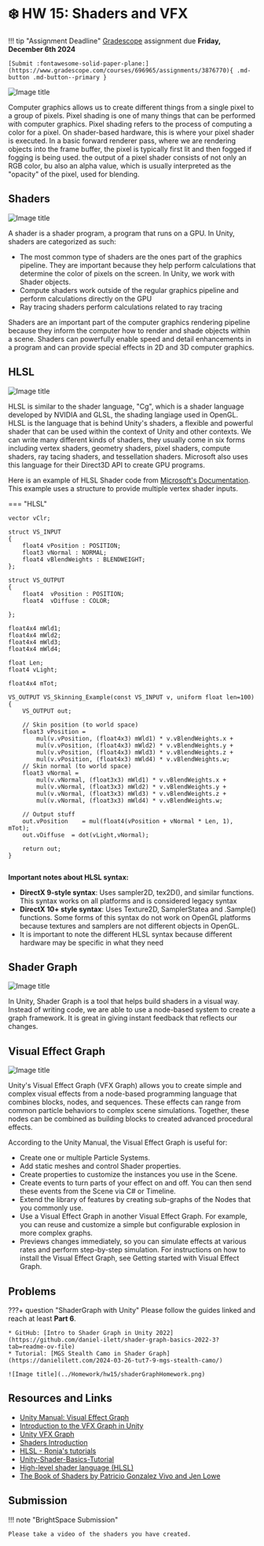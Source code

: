 # ❄️ HW 15: Shaders and VFX

!!! tip "Assignment Deadline"
    [Gradescope](https://www.gradescope.com/) assignment due **Friday, December 6th 2024**

    [Submit :fontawesome-solid-paper-plane:](https://www.gradescope.com/courses/696965/assignments/3876770){ .md-button .md-button--primary }

![Image title](../Homework/hw15/headerImage.png)

Computer graphics allows us to create different things from a single pixel to a group of pixels. Pixel shading is one of many things that can be performed with computer graphics. Pixel shading refers to the process of computing a color for a pixel. On shader-based hardware, this is where your pixel shader is executed. In a basic forward renderer pass, where we are rendering objects into the frame buffer, the pixel is typically first lit and then fogged if fogging is being used. the output of a pixel shader consists of not only an RGB color, bu also an alpha value, which is usually interpreted as the "opacity" of the pixel, used for blending. 

## Shaders

![Image title](../Homework/hw15/glslViewer.gif)

A shader is a shader program, a program that runs on a GPU. In Unity, shaders are categorized as such: 

* The most common type of shaders are the ones part of the graphics pipeline. They are important because they help perform calculations that determine the color of pixels on the screen. In Unity, we work with Shader objects. 
* Compute shaders work outside of the regular graphics pipeline and perform calculations directly on the GPU
* Ray tracing shaders perform calculations related to ray tracing

Shaders are an important part of the computer graphics rendering pipeline because they inform the computer how to render and shade objects within a scene. Shaders can powerfully enable speed and detail enhancements in a program and can provide special effects in 2D and 3D computer graphics. 

## HLSL

![Image title](../Homework/hw15/hlsl.png)

HLSL is similar to the shader language, "Cg", which is a shader language developed by NVIDIA and GLSL, the shading langiage used in OpenGL. HLSL is the language that is behind Unity's shaders, a flexible and powerful shader that can be used within the context of Unity and other contexts. We can write many different kinds of shaders, they usually come in six forms including vertex shaders, geometry shaders, pixel shaders, compute shaders, ray tacing shaders, and tessellation shaders. Microsoft also uses this language for their Direct3D API to create GPU programs.

Here is an example of HLSL Shader code from [Microsoft's Documentation](https://learn.microsoft.com/en-us/windows/win32/direct3dhlsl/dx-graphics-hlsl-writing-shaders-9). This example uses a structure to provide multiple vertex shader inputs. 

=== "HLSL"

```shell
vector vClr;

struct VS_INPUT
{
    float4 vPosition : POSITION;
    float3 vNormal : NORMAL;
    float4 vBlendWeights : BLENDWEIGHT;
};

struct VS_OUTPUT
{
    float4  vPosition : POSITION;
    float4  vDiffuse : COLOR;

};

float4x4 mWld1;
float4x4 mWld2;
float4x4 mWld3;
float4x4 mWld4;

float Len;
float4 vLight;

float4x4 mTot;

VS_OUTPUT VS_Skinning_Example(const VS_INPUT v, uniform float len=100)
{
    VS_OUTPUT out;

    // Skin position (to world space)
    float3 vPosition = 
        mul(v.vPosition, (float4x3) mWld1) * v.vBlendWeights.x +
        mul(v.vPosition, (float4x3) mWld2) * v.vBlendWeights.y +
        mul(v.vPosition, (float4x3) mWld3) * v.vBlendWeights.z +
        mul(v.vPosition, (float4x3) mWld4) * v.vBlendWeights.w;
    // Skin normal (to world space)
    float3 vNormal =
        mul(v.vNormal, (float3x3) mWld1) * v.vBlendWeights.x + 
        mul(v.vNormal, (float3x3) mWld2) * v.vBlendWeights.y + 
        mul(v.vNormal, (float3x3) mWld3) * v.vBlendWeights.z + 
        mul(v.vNormal, (float3x3) mWld4) * v.vBlendWeights.w;
    
    // Output stuff
    out.vPosition    = mul(float4(vPosition + vNormal * Len, 1), mTot);
    out.vDiffuse  = dot(vLight,vNormal);

    return out;
}
    
```

**Important notes about HLSL syntax:**

* **DirectX 9-style syntax**: Uses sampler2D, tex2D(), and similar functions. This syntax works on all platforms and is considered legacy syntax
* **DirectX 10+ style syntax**: Uses Texture2D, SamplerStatea and .Sample() functions. Some forms of this syntax do not work on OpenGL platforms because textures and samplers are not different objects in OpenGL.
* It is important to note the different HLSL syntax because different hardware may be specific in what they need

## Shader Graph

![Image title](../Homework/hw15/VFX%20Graph%20Shader%20Graph.jpg)

In Unity, Shader Graph is a tool that helps build shaders in a visual way. Instead of writing code, we are able to use a node-based system to create a graph framework. It is great in giving instant feedback that reflects our changes. 

## Visual Effect Graph

![Image title](../Homework/hw15/vfx1.jpeg)

Unity's Visual Effect Graph (VFX Graph) allows you to create simple and complex visual effects from a node-based programming language that combines blocks, nodes, and sequences. These effects can range from common particle behaviors to complex scene simulations. Together, these nodes can be combined as building blocks to created advanced procedural effects. 


According to the Unity Manual, the Visual Effect Graph is useful for:

* Create one or multiple Particle Systems.
* Add static meshes and control Shader properties.
* Create properties to customize the instances you use in the Scene.
* Create events to turn parts of your effect on and off. You can then send these events from the Scene via C# or Timeline.
* Extend the library of features by creating sub-graphs of the Nodes that you commonly use.
* Use a Visual Effect Graph in another Visual Effect Graph. For example, you can reuse and customize a simple but configurable explosion in more complex graphs.
* Previews changes immediately, so you can simulate effects at various rates and perform step-by-step simulation. For instructions on how to install the Visual Effect Graph, see Getting started with Visual Effect Graph.

## Problems
???+ question "ShaderGraph with Unity"
    Please follow the guides linked and reach at least **Part 6**. 
    
    * GitHub: [Intro to Shader Graph in Unity 2022](https://github.com/daniel-ilett/shader-graph-basics-2022-3?tab=readme-ov-file)
    * Tutorial: [MGS Stealth Camo in Shader Graph](https://danielilett.com/2024-03-26-tut7-9-mgs-stealth-camo/)

    ![Image title](../Homework/hw15/shaderGraphHomework.png)

## Resources and Links
* [Unity Manual: Visual Effect Graph](https://docs.unity3d.com/Packages/com.unity.visualeffectgraph@12.0/manual/index.html)
* [Introduction to the VFX Graph in Unity](https://unity.com/how-to/introduction-vfx-graph-unity)
* [Unity VFX Graph](https://www.youtube.com/watch?v=7bMOhNUA1bI&list=PLpPd_BKEUoYhN8CiOoNLTSVh-7U5yjg3n&ab_channel=GabrielAguiarProd.)
* [Shaders Introduction](https://docs.unity3d.com/Manual/shader-introduction.html)
* [HLSL - Ronja's tutorials](https://www.ronja-tutorials.com/post/002-hlsl/)
* [Unity-Shader-Basics-Tutorial](https://github.com/Centribo/Unity-Shader-Basics-Tutorial)
* [High-level shader language (HLSL)](https://learn.microsoft.com/en-us/windows/win32/direct3dhlsl/dx-graphics-hlsl)
* [The Book of Shaders by Patricio Gonzalez Vivo and Jen Lowe](https://thebookofshaders.com/04/)

## Submission

!!! note "BrightSpace Submission"

    Please take a video of the shaders you have created.